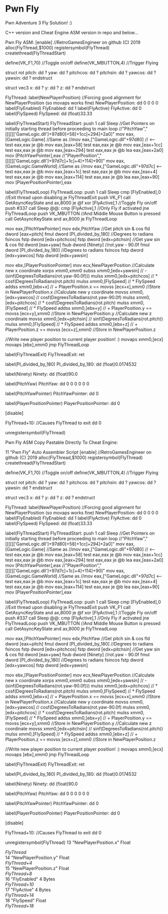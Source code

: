 # Pwn Fly

Pwn Adventure 3 Fly Solution! :)

C++ version and Cheat Engine ASM version in repo and below...

Pwn Fly ASM:
[enable]
//RetroGamesEngineer on github (C) 2019
alloc(FlyThread,$1000)
registersymbol(FlyThread)
createthread(FlyThreadStart)

define(VK_F1,70) //Toggle on/off
define(VK_MBUTTON,4) //Trigger Flying

struct rot
pitch: dd ?
yaw: dd ?
pitchcos: dd ?
pitchsin: dd ?
yawcos: dd ?
yawsin: dd ?
endstruct

struct vec3
x: dd ?
y: dd ?
z: dd ?
endstruct

FlyThread:
label(NewPlayerPosition) //Forcing good alignment for NewPlayerPosition (so movaps works fine)
NewPlayerPosition:
dd 0 0 0 0
label(FlyEnabled)
FlyEnabled:
dd 1
label(FlyActive)
FlyActive:
dd 0
label(FlySpeed)
FlySpeed:
dd (float)33.33

label(FlyThreadStart)
FlyThreadStart:
push 1
call Sleep
//Get Pointers on initially starting thread before proceeding to main loop
//"PitchYaw","[[[[[['GameLogic.dll']+97d80]+58]+1cc]+294]+2a0]"
mov eax,[GameLogic.Game] //Same as
//mov eax,["GameLogic.dll"+97d80] // <--
test eax,eax
je @b
mov eax,[eax+58]
test eax,eax
je @b
mov eax,[eax+1cc]
test eax,eax
je @b
mov eax,[eax+294]
test eax,eax
je @b
lea eax,[eax+2a0]
mov [PitchYawPointer],eax
//"PlayerPosition","[[[[[['GameLogic.dll']+97d7c]+1c]+4]+114]+90]"
mov eax,[GameLogic.GameWorld] //Same as
//mov eax,["GameLogic.dll"+97d7c] <--
test eax,eax
je @b
mov eax,[eax+1c]
test eax,eax
je @b
mov eax,[eax+4]
test eax,eax
je @b
mov eax,[eax+114]
test eax,eax
je @b
lea eax,[eax+90]
mov [PlayerPositionPointer],eax

label(FlyThreadLoop)
FlyThreadLoop:
push 1
call Sleep
cmp [FlyEnabled],0 //Exit thread upon disabling
je FlyThreadExit
push VK_F1
call GetAsyncKeyState
and ax,8000
je @f
xor [FlyActive],1 //Toggle Fly on/off
push #337
call Sleep
@@:
cmp [FlyActive],1 //Only Fly if activated
jne FlyThreadLoop
push VK_MBUTTON  //And Middle Mouse Button is pressed
call GetAsyncKeyState
and ax,8000
je FlyThreadLoop

mov eax,[PitchYawPointer]
mov edx,PitchYaw
//Get pitch sin & cos
fld dword [eax+pitch]
fmul dword [PI_divided_by_180] //Degrees to radians
fsincos
fstp dword [edx+pitchcos]
fstp dword [edx+pitchsin]
//Get yaw sin & cos
fld dword [eax+yaw]
fsub dword [Ninety] //rot.yaw - 90.0f
fmul dword [PI_divided_by_180] //Degrees to radians
fsincos
fstp dword [edx+yawcos]
fstp dword [edx+yawsin]

mov ebx,[PlayerPositionPointer]
mov ecx,NewPlayerPosition
//Calculate new x coordinate
xorps xmm0,xmm0
subss xmm0,[edx+yawsin]   // -(sinf(DegreesToRadians(rot.yaw-90.0f)))
mulss xmm0,[edx+pitchcos] // * cosf(DegreesToRadians(rot.pitch)
mulss xmm0,[FlySpeed]     // * FlySpeed
addss xmm0,[ebx+x]        // + PlayerPosition.x ==
movss [ecx+x],xmm0        //Store in NewPlayerPosition.x
//Calculate new y coordinate
movss xmm0,[edx+yawcos]   // cosf(DegreesToRadians(rot.yaw-90.0f)
mulss xmm0,[edx+pitchcos] // * cosf(DegreesToRadians(rot.pitch)
mulss xmm0,[FlySpeed]     // * FlySpeed
addss xmm0,[ebx+y]        // + PlayerPosition.y ==
movss [ecx+y],xmm0        //Store in NewPlayerPosition.y
//Calculate new z coordinate
movss xmm0,[edx+pitchsin] // sinf(DegreesToRadians(rot.pitch))
mulss xmm0,[FlySpeed]     // * FlySpeed
addss xmm0,[ebx+z]        // + PlayerPosition.z ==
movss [ecx+z],xmm0        //Store in NewPlayerPosition.z

//Write new player position to current player position! :)
movaps xmm0,[ecx]
movaps [ebx],xmm0
jmp FlyThreadLoop

label(FlyThreadExit)
FlyThreadExit:
ret

label(PI_divided_by_180)
PI_divided_by_180:
dd (float)0.0174532

label(Ninety)
Ninety:
dd (float)90.0

label(PitchYaw)
PitchYaw:
dd 0 0 0 0 0 0

label(PitchYawPointer)
PitchYawPointer:
dd 0

label(PlayerPositionPointer)
PlayerPositionPointer:
dd 0

[disable]

FlyThread+10: //Causes FlyThread to exit
dd 0

unregistersymbol(FlyThread)


Pwn Fly ASM Copy Pastable Directly To Cheat Engine:
<?xml version="1.0" encoding="utf-8"?>
<CheatTable>
  <CheatEntries>
    <CheatEntry>
      <ID>11</ID>
      <Description>"Pwn Fly"</Description>
      <LastState/>
      <VariableType>Auto Assembler Script</VariableType>
      <AssemblerScript>[enable]
//RetroGamesEngineer on github (C) 2019
alloc(FlyThread,$1000)
registersymbol(FlyThread)
createthread(FlyThreadStart)

define(VK_F1,70) //Toggle on/off
define(VK_MBUTTON,4) //Trigger Flying

struct rot
pitch: dd ?
yaw: dd ?
pitchcos: dd ?
pitchsin: dd ?
yawcos: dd ?
yawsin: dd ?
endstruct

struct vec3
x: dd ?
y: dd ?
z: dd ?
endstruct

FlyThread:
label(NewPlayerPosition) //Forcing good alignment for NewPlayerPosition (so movaps works fine)
NewPlayerPosition:
dd 0 0 0 0
label(FlyEnabled)
FlyEnabled:
dd 1
label(FlyActive)
FlyActive:
dd 0
label(FlySpeed)
FlySpeed:
dd (float)33.33

label(FlyThreadStart)
FlyThreadStart:
push 1
call Sleep
//Get Pointers on initially starting thread before proceeding to main loop
//"PitchYaw","[[[[[['GameLogic.dll']+97d80]+58]+1cc]+294]+2a0]"
mov eax,[GameLogic.Game] //Same as
//mov eax,["GameLogic.dll"+97d80] // &lt;--
test eax,eax
je @b
mov eax,[eax+58]
test eax,eax
je @b
mov eax,[eax+1cc]
test eax,eax
je @b
mov eax,[eax+294]
test eax,eax
je @b
lea eax,[eax+2a0]
mov [PitchYawPointer],eax
//"PlayerPosition","[[[[[['GameLogic.dll']+97d7c]+1c]+4]+114]+90]"
mov eax,[GameLogic.GameWorld] //Same as
//mov eax,["GameLogic.dll"+97d7c] &lt;--
test eax,eax
je @b
mov eax,[eax+1c]
test eax,eax
je @b
mov eax,[eax+4]
test eax,eax
je @b
mov eax,[eax+114]
test eax,eax
je @b
lea eax,[eax+90]
mov [PlayerPositionPointer],eax

label(FlyThreadLoop)
FlyThreadLoop:
push 1
call Sleep
cmp [FlyEnabled],0 //Exit thread upon disabling
je FlyThreadExit
push VK_F1
call GetAsyncKeyState
and ax,8000
je @f
xor [FlyActive],1 //Toggle Fly on/off
push #337
call Sleep
@@:
cmp [FlyActive],1 //Only Fly if activated
jne FlyThreadLoop
push VK_MBUTTON  //And Middle Mouse Button is pressed
call GetAsyncKeyState
and ax,8000
je FlyThreadLoop

mov eax,[PitchYawPointer]
mov edx,PitchYaw
//Get pitch sin &amp; cos
fld dword [eax+pitch]
fmul dword [PI_divided_by_180] //Degrees to radians
fsincos
fstp dword [edx+pitchcos]
fstp dword [edx+pitchsin]
//Get yaw sin &amp; cos
fld dword [eax+yaw]
fsub dword [Ninety] //rot.yaw - 90.0f
fmul dword [PI_divided_by_180] //Degrees to radians
fsincos
fstp dword [edx+yawcos]
fstp dword [edx+yawsin]

mov ebx,[PlayerPositionPointer]
mov ecx,NewPlayerPosition
//Calculate new x coordinate
xorps xmm0,xmm0
subss xmm0,[edx+yawsin]   // -(sinf(DegreesToRadians(rot.yaw-90.0f)))
mulss xmm0,[edx+pitchcos] // * cosf(DegreesToRadians(rot.pitch)
mulss xmm0,[FlySpeed]     // * FlySpeed
addss xmm0,[ebx+x]        // + PlayerPosition.x ==
movss [ecx+x],xmm0        //Store in NewPlayerPosition.x
//Calculate new y coordinate
movss xmm0,[edx+yawcos]   // cosf(DegreesToRadians(rot.yaw-90.0f)
mulss xmm0,[edx+pitchcos] // * cosf(DegreesToRadians(rot.pitch)
mulss xmm0,[FlySpeed]     // * FlySpeed
addss xmm0,[ebx+y]        // + PlayerPosition.y ==
movss [ecx+y],xmm0        //Store in NewPlayerPosition.y
//Calculate new z coordinate
movss xmm0,[edx+pitchsin] // sinf(DegreesToRadians(rot.pitch))
mulss xmm0,[FlySpeed]     // * FlySpeed
addss xmm0,[ebx+z]        // + PlayerPosition.z ==
movss [ecx+z],xmm0        //Store in NewPlayerPosition.z

//Write new player position to current player position! :)
movaps xmm0,[ecx]
movaps [ebx],xmm0
jmp FlyThreadLoop

label(FlyThreadExit)
FlyThreadExit:
ret

label(PI_divided_by_180)
PI_divided_by_180:
dd (float)0.0174532

label(Ninety)
Ninety:
dd (float)90.0

label(PitchYaw)
PitchYaw:
dd 0 0 0 0 0 0

label(PitchYawPointer)
PitchYawPointer:
dd 0

label(PlayerPositionPointer)
PlayerPositionPointer:
dd 0

[disable]

FlyThread+10: //Causes FlyThread to exit
dd 0

unregistersymbol(FlyThread)
</AssemblerScript>
      <CheatEntries>
        <CheatEntry>
          <ID>13</ID>
          <Description>"NewPlayerPosition.x"</Description>
          <VariableType>Float</VariableType>
          <Address>FlyThread</Address>
        </CheatEntry>
        <CheatEntry>
          <ID>14</ID>
          <Description>"NewPlayerPosition.y"</Description>
          <VariableType>Float</VariableType>
          <Address>FlyThread+4</Address>
        </CheatEntry>
        <CheatEntry>
          <ID>15</ID>
          <Description>"NewPlayerPosition.z"</Description>
          <VariableType>Float</VariableType>
          <Address>FlyThread+8</Address>
        </CheatEntry>
        <CheatEntry>
          <ID>16</ID>
          <Description>"FlyEnabled"</Description>
          <VariableType>4 Bytes</VariableType>
          <Address>FlyThread+10</Address>
        </CheatEntry>
        <CheatEntry>
          <ID>17</ID>
          <Description>"FlyActive"</Description>
          <VariableType>4 Bytes</VariableType>
          <Address>FlyThread+14</Address>
        </CheatEntry>
        <CheatEntry>
          <ID>18</ID>
          <Description>"FlySpeed"</Description>
          <VariableType>Float</VariableType>
          <Address>FlyThread+18</Address>
        </CheatEntry>
      </CheatEntries>
    </CheatEntry>
  </CheatEntries>
</CheatTable>
